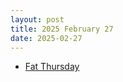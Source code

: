 ```yaml
---
layout: post
title: 2025 February 27
date: 2025-02-27
---
```



* [Fat Thursday](https://en.wikipedia.org/wiki/Fat_Thursday "Fat Thursday")
